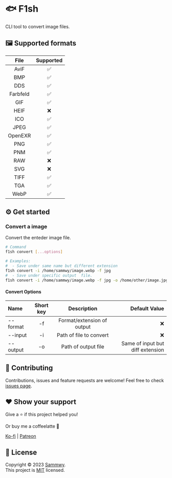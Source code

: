 # 🐟 F1sh

CLI tool to convert image files.

## 🖼️ Supported formats

|   File   | Supported |
| :------: | :-------: |
| AviF     |    ✅     |
| BMP      |    ✅     |
| DDS      |    ✅     |
| Farbfeld |    ✅     |
| GIF      |    ✅     |
| HEIF     |    ❌     |
| ICO      |    ✅     |
| JPEG     |    ✅     |
| OpenEXR  |    ✅     |
| PNG      |    ✅     |
| PNM      |    ✅     |
| RAW      |    ❌     |
| SVG      |    ❌     |
| TIFF     |    ✅     |
| TGA      |    ✅     |
| WebP     |    ✅     |

## ⚙️ Get started

### Convert a image

Convert the enteder image file.

```bash
# Command
f1sh convert [...options]

# Examples:
#  - Save under same name but different extension
f1sh convert -i /home/sammwy/image.webp -f jpg
#  - Save under specific output  file.
f1sh convert -i /home/sammwy/image.webp -f jpg -o /home/other/image.jpg
```

#### Convert Options

|     Name    | Short key |           Description          | Default Value |
|:------------|:---------:|:------------------------------:| ------------: |
| --format    |    -f     |   Format/extension of output   |      ❌      |
| --input     |    -i     |     Path of file to convert    |      ❌      |
| --output    |    -o     |       Path of output file      | Same of input but diff extension |

## 🤝 Contributing

Contributions, issues and feature requests are welcome!
Feel free to check [issues page](https://github.com/sammwyy/F1sh/issues).

## ❤️ Show your support

Give a ⭐️ if this project helped you!

Or buy me a coffeelatte 🙌

[Ko-fi](https://ko-fi.com/sammwy) | [Patreon](https://patreon.com/sammwy)

## 📝 License

Copyright © 2023 [Sammwy](https://github.com/sammwyy).  
This project is [MIT](LICENSE) licensed.

